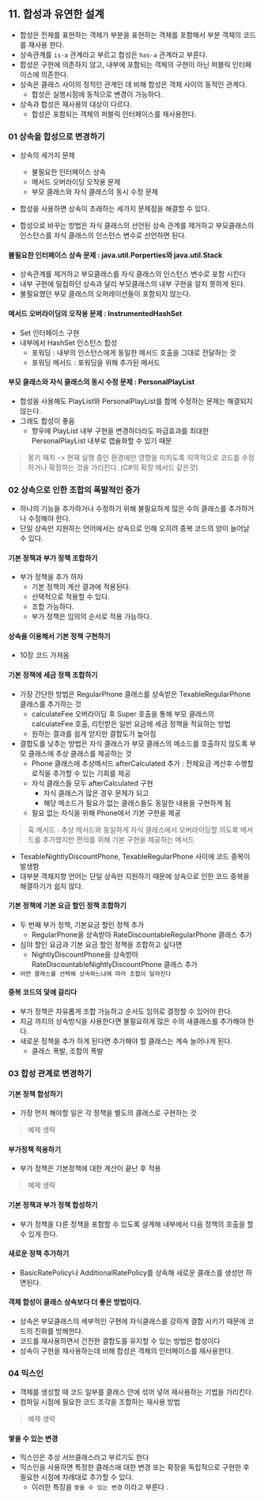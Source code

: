 ## 11. 합성과 유연한 설계

- 합성은 전체를 표현하는 객체가 부분을 표현하는 객체를 포함해서 부분 객체의 코드를 재사용 한다.
- 상속관계를 `is-a` 관계라고 부르고 합성은 `has-a` 관계라고 부른다.
- 합성은 구현에 의존하지 않고, 내부에 포함되는 객체의 구현이 아닌 퍼블릭 인터페이스에 의존한다. 
- 상속은 클래스 사이의 정적인 관계인 데 비해 합성은 객체 사이의 동적인 관계다. 
  - 합성은 실행시점에 동적으로 변경이 가능하다. 
- 상속과 합성은 재사용의 대상이 다르다.
  - 합성은 포함되는 객체의 퍼블릭 인터페이스를 재사용한다. 

### 01 상속을 합성으로 변경하기

- 상속의 세가지 문제
  - 불필요한 인터페이스 상속
  - 메서드 오버라이딩 오작용 문제
  - 부모 클래스와 자식 클래스의 동시 수정 문제

- 합성을 사용하면 상속이 초래하는 세가지 문제점을 해결할 수 있다. 
- 합성으로 바꾸는 방법은 자식 클래스의 선언된 상속 관계를 제거하고 부모클래스의 인스턴스를 자식 클래스의 인스턴스 변수로 선언하면 된다. 

#### 불필요한 인터페이스 상속 문제 : java.util.Porperties와 java.util.Stack

- 상속관계를 제거하고 부모클래스를 자식 클래스의 인스턴스 변수로 포함 시킨다
- 내부 구현에 밀접하던 상속과 달리 부모클래스의 내부 구현을 알지 못하게 된다. 
- 불필요했던 부모 클래스의 오퍼레이션들이 포함되지 않는다.

#### 메서드 오버라이딩의 오작용 문제 : InstrumentedHashSet
- Set 인터페이스 구현 
- 내부에서 HashSet 인스턴스 합성
  - 포워딩 : 내부의 인스턴스에게 동일한 메서드 호출을 그대로 전달하는 것
  - 포워딩 메서드 : 포워딩을 위해 추가된 메서드

#### 부모 클래스와 자식 클래스의 동시 수정 문제 : PersonalPlayList
- 합성을 사용해도 PlayList와 PersonalPlayList를 함께 수정하는 문제는 해결되지 않는다. 
- 그래도 합성이 좋음
  - 향우에 PlayList 내부 구현을 변경하더라도 파급효과를 최대한 PersonalPlayList 내부로 캡슐화할 수 있기 때문

> 몽키 패치 -> 현재 실행 중인 환경에만 영향을 미치도록 지역적으로 코드를 수정하거나 확장하는 것을 가리킨다. (C#의 확장 메서드 같은것)


### 02 상속으로 인한 조합의 폭발적인 증가
- 하나의 기능을 추가하거나 수정하기 위해 불필요하게 많은 수의 클래스를 추가하거나 수정해야 한다. 
- 단일 상속만 지원하는 언어에서는 상속으로 인해 오히려 중복 코드의 양이 늘어날 수 있다. 

#### 기본 정책과 부가 정책 조합하기
- 부가 정책을 추가 하자
  - 기본 정책의 계산 결과에 적용된다.
  - 선택적으로 적용할 수 있다. 
  - 조합 가능하다. 
  - 부가 정책은 임의의 순서로 적용 가능하다. 

#### 상속을 이용해서 기본 정책 구현하기
- 10장 코드 가져옴

#### 기본 정책에 세금 정책 조합하기
- 가장 간단한 방법은 RegularPhone 클래스를 상속받은 TexableRegularPhone 클래스를 추가하는 것
  - calculateFee 오버라이딩 후 Super 호출을 통해 부모 클래스의 calculateFee 호출, 리턴받은 일반 요금에 세금 정책을 적요하는 방법
  - 원하는 결과를 쉽게 얻지만 결합도가 높아짐
- 결합도를 낮추는 방법은 자식 클래스가 부모 클래스의 메소드를 호출하지 않도록 부모 클래스에 추상 클래스를 제공하는 것
  - Phone 클래스에 추상메서드 afterCalculated 추가 : 전체요금 계산후 수행할 로직을 추가할 수 있는 기회를 제공
  - 자식 클래스들 모두 afterCalculated 구현 
    - 자식 클래스가 많은 경우 문제가 되고
    - 해당 메소드가 필요가 없는 클래스들도 동일한 내용을 구현하게 됨
  - 필요 없는 자식을 위해 Phone에서 기본 구현을 제공
> 훅 메서드 : 추상 메서드와 동일하게 자식 클래스에서 오버라이딩할 의도록 메서드를 추가했지만 편의를 위해 기본 구현을 제공하는 메서드
- TexableNightlyDiscountPhone, TexableRegularPhone 사이에 코드 중복이 발생함
- 대부분 객체지향 언어는 단일 상속만 지원하기 때문에 상속으로 인한 코드 중복을 해결하기가 쉽지 않다. 

#### 기본 정책에 기본 요금 할인 정책 조합하기
- 두 번째 부가 정책, 기본요금 할인 정책 추가
  - RegularPhone을 상속받아 RateDiscountableRegularPhone 클래스 추가 
- 심야 할인 요금과 기본 요금 할인 정책을 조합하고 싶다면
  - NightlyDiscountPhone을 상속받아 RateDiscountableNightlyDiscountPhone 클래스 추가 
- `어떤 클래스를 선택해 상속하느냐에 따라 조합이 달라진다`

#### 중복 코드의 덫에 걸리다
- 부가 정책은 자유롭게 조합 가능하고 순서도 임의로 결정할 수 있어야 한다. 
- 지금 까지의 상속방식을 사용한다면 불필요하게 많은 수의 새클래스를 추가해야 한다. 
- 새로운 정책을 추가 하게 된다면 추가해야 할 클래스는 계속 늘어나게 된다.
  - 클래스 폭발, 조합의 폭발 

### 03 합성 관계로 변경하기

#### 기본 정책 합성하기
- 가장 먼저 해야할 일은 각 정책을 별도의 클래스로 구현하는 것
> 예제 생략

#### 부가정책 적용하기
- 부가 정책은 기본정책에 대한 계산이 끝난 후 적용
> 예제 생략

#### 기본 정책과 부가 정책 합성하기
- 부가 정책을 다른 정책을 포함할 수 있도록 설계해 내부에서 다음 정책의 호출을 할 수 있게 한다. 

#### 새로운 정책 추가하기
- BasicRatePolicy나 AdditionalRatePolicy를 상속해 새로운 클래스를 생성만 하면된다.

#### 객체 합성이 클래스 상속보다 더 좋은 방법이다. 
- 상속은 부모클래스의 세부적인 구현에 자식클래스를 강하게 결합 시키기 때문에 코드의 진화를 방해한다. 
- 코드를 재사용하면서 건전한 결합도를 유지할 수 있는 방법은 합성이다
- 상속이 구현을 재사용하는데 비해 합성은 객체의 인터페이스를 재사용한다. 

### 04 믹스인
- 객체를 생성할 때 코드 일부를 클래스 안에 섞어 넣어 재사용하는 기법을 가리킨다.
- 컴파일 시점에 필요한 코드 조각을 조합하는 재사용 방법
> 예제 생략

#### 쌓을 수 있는 변경
- 믹스인은 추상 서브클래스라고 부르기도 한다
- 믹스인을 사용하면 특정한 클래스에 대한 변경 또는 확장을 독립적으로 구현한 후 필요한 시점에 차례대로 추가할 수 있다. 
  - 이러한 특징을 `쌓을 수 있는 변경` 이라고 부른다 . 











